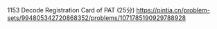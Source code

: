 1153 Decode Registration Card of PAT (25分)
https://pintia.cn/problem-sets/994805342720868352/problems/1071785190929788928

